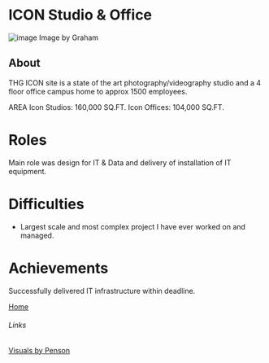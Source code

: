 # ICON Studio & Office


![image](/CV/Images/ICON-THG.jpg)
Image by Graham 

## About

THG ICON site is a state of the art photography/videography studio and a 4 floor office campus home to approx 1500 employees.

AREA
Icon Studios: 160,000 SQ.FT. 
Icon Offices: 104,000 SQ.FT. 

# Roles

Main role was design for IT & Data and delivery of installation of IT equipment.

# Difficulties

- Largest scale and most complex project I have ever worked on and managed.

# Achievements

Successfully delivered IT infrastructure within deadline.

[Home](../index.md)

###### Links
[Visuals by Penson](https://penson.co/en/works/thg-icon-studios-offices)
